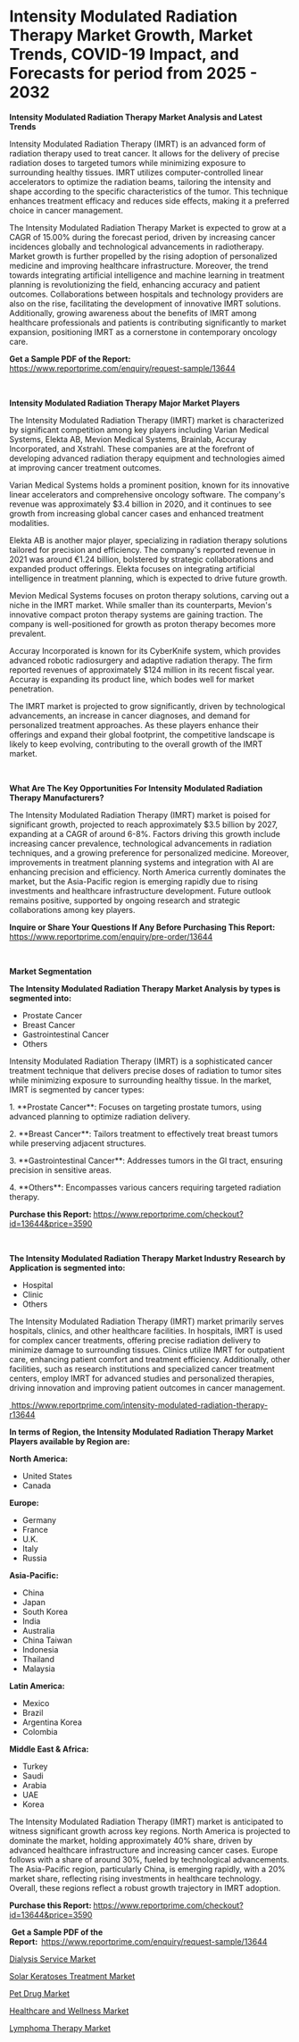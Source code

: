 <p><h1>Intensity Modulated Radiation Therapy Market Growth, Market Trends, COVID-19 Impact, and Forecasts for period from 2025 - 2032</h1></p><p><strong>Intensity Modulated Radiation Therapy Market Analysis and Latest Trends</strong></p>
<p><p>Intensity Modulated Radiation Therapy (IMRT) is an advanced form of radiation therapy used to treat cancer. It allows for the delivery of precise radiation doses to targeted tumors while minimizing exposure to surrounding healthy tissues. IMRT utilizes computer-controlled linear accelerators to optimize the radiation beams, tailoring the intensity and shape according to the specific characteristics of the tumor. This technique enhances treatment efficacy and reduces side effects, making it a preferred choice in cancer management.</p><p>The Intensity Modulated Radiation Therapy Market is expected to grow at a CAGR of 15.00% during the forecast period, driven by increasing cancer incidences globally and technological advancements in radiotherapy. Market growth is further propelled by the rising adoption of personalized medicine and improving healthcare infrastructure. Moreover, the trend towards integrating artificial intelligence and machine learning in treatment planning is revolutionizing the field, enhancing accuracy and patient outcomes. Collaborations between hospitals and technology providers are also on the rise, facilitating the development of innovative IMRT solutions. Additionally, growing awareness about the benefits of IMRT among healthcare professionals and patients is contributing significantly to market expansion, positioning IMRT as a cornerstone in contemporary oncology care.</p></p>
<p><strong>Get a Sample PDF of the Report:&nbsp;</strong> <a href="https://www.reportprime.com/enquiry/request-sample/13644?utm_campaign=1896&utm_medium=2&utm_source=Github&utm_content=ia&utm_term=20032025&utm_id=intensity-modulated-radiation-therapy">https://www.reportprime.com/enquiry/request-sample/13644</a></p>
<p>&nbsp;</p>
<p><strong>Intensity Modulated Radiation Therapy Major Market Players</strong></p>
<p><p>The Intensity Modulated Radiation Therapy (IMRT) market is characterized by significant competition among key players including Varian Medical Systems, Elekta AB, Mevion Medical Systems, Brainlab, Accuray Incorporated, and Xstrahl. These companies are at the forefront of developing advanced radiation therapy equipment and technologies aimed at improving cancer treatment outcomes.</p><p>Varian Medical Systems holds a prominent position, known for its innovative linear accelerators and comprehensive oncology software. The company's revenue was approximately $3.4 billion in 2020, and it continues to see growth from increasing global cancer cases and enhanced treatment modalities.</p><p>Elekta AB is another major player, specializing in radiation therapy solutions tailored for precision and efficiency. The company's reported revenue in 2021 was around €1.24 billion, bolstered by strategic collaborations and expanded product offerings. Elekta focuses on integrating artificial intelligence in treatment planning, which is expected to drive future growth.</p><p>Mevion Medical Systems focuses on proton therapy solutions, carving out a niche in the IMRT market. While smaller than its counterparts, Mevion's innovative compact proton therapy systems are gaining traction. The company is well-positioned for growth as proton therapy becomes more prevalent.</p><p>Accuray Incorporated is known for its CyberKnife system, which provides advanced robotic radiosurgery and adaptive radiation therapy. The firm reported revenues of approximately $124 million in its recent fiscal year. Accuray is expanding its product line, which bodes well for market penetration.</p><p>The IMRT market is projected to grow significantly, driven by technological advancements, an increase in cancer diagnoses, and demand for personalized treatment approaches. As these players enhance their offerings and expand their global footprint, the competitive landscape is likely to keep evolving, contributing to the overall growth of the IMRT market.</p></p>
<p>&nbsp;</p>
<p><strong>What Are The Key Opportunities For Intensity Modulated Radiation Therapy Manufacturers?</strong></p>
<p><p>The Intensity Modulated Radiation Therapy (IMRT) market is poised for significant growth, projected to reach approximately $3.5 billion by 2027, expanding at a CAGR of around 6-8%. Factors driving this growth include increasing cancer prevalence, technological advancements in radiation techniques, and a growing preference for personalized medicine. Moreover, improvements in treatment planning systems and integration with AI are enhancing precision and efficiency. North America currently dominates the market, but the Asia-Pacific region is emerging rapidly due to rising investments and healthcare infrastructure development. Future outlook remains positive, supported by ongoing research and strategic collaborations among key players.</p></p>
<p><strong>Inquire or Share Your Questions If Any Before Purchasing This Report:</strong> <a href="https://www.reportprime.com/enquiry/pre-order/13644?utm_campaign=1896&utm_medium=2&utm_source=Github&utm_content=ia&utm_term=20032025&utm_id=intensity-modulated-radiation-therapy">https://www.reportprime.com/enquiry/pre-order/13644</a></p>
<p>&nbsp;</p>
<p><strong>Market Segmentation</strong></p>
<p><strong>The Intensity Modulated Radiation Therapy Market Analysis by types is segmented into:</strong></p>
<p><ul><li>Prostate Cancer</li><li>Breast Cancer</li><li>Gastrointestinal Cancer</li><li>Others</li></ul></p>
<p><p>Intensity Modulated Radiation Therapy (IMRT) is a sophisticated cancer treatment technique that delivers precise doses of radiation to tumor sites while minimizing exposure to surrounding healthy tissue. In the market, IMRT is segmented by cancer types: </p><p>1. **Prostate Cancer**: Focuses on targeting prostate tumors, using advanced planning to optimize radiation delivery.</p><p>2. **Breast Cancer**: Tailors treatment to effectively treat breast tumors while preserving adjacent structures.</p><p>3. **Gastrointestinal Cancer**: Addresses tumors in the GI tract, ensuring precision in sensitive areas.</p><p>4. **Others**: Encompasses various cancers requiring targeted radiation therapy.</p></p>
<p><strong>Purchase this Report:&nbsp;</strong><a href="https://www.reportprime.com/checkout?id=13644&price=3590&utm_campaign=1896&utm_medium=2&utm_source=Github&utm_content=ia&utm_term=20032025&utm_id=intensity-modulated-radiation-therapy">https://www.reportprime.com/checkout?id=13644&price=3590</a></p>
<p>&nbsp;</p>
<p><strong>The Intensity Modulated Radiation Therapy Market Industry Research by Application is segmented into:</strong></p>
<p><ul><li>Hospital</li><li>Clinic</li><li>Others</li></ul></p>
<p><p>The Intensity Modulated Radiation Therapy (IMRT) market primarily serves hospitals, clinics, and other healthcare facilities. In hospitals, IMRT is used for complex cancer treatments, offering precise radiation delivery to minimize damage to surrounding tissues. Clinics utilize IMRT for outpatient care, enhancing patient comfort and treatment efficiency. Additionally, other facilities, such as research institutions and specialized cancer treatment centers, employ IMRT for advanced studies and personalized therapies, driving innovation and improving patient outcomes in cancer management.</p></p>
<p><a href="https://www.reportprime.com/intensity-modulated-radiation-therapy-r13644?utm_campaign=1896&utm_medium=2&utm_source=Github&utm_content=ia&utm_term=20032025&utm_id=intensity-modulated-radiation-therapy">&nbsp;https://www.reportprime.com/intensity-modulated-radiation-therapy-r13644</a></p>
<p><strong>In terms of Region, the Intensity Modulated Radiation Therapy Market Players available by Region are:</strong></p>
<p>
    <p> <strong> North America: </strong>
        <ul>
            <li>United States</li>
            <li>Canada</li>
        </ul>
        </p> 
    <p> <strong> Europe: </strong>
        <ul>
            <li>Germany</li>
            <li>France</li>
            <li>U.K.</li>
            <li>Italy</li>
            <li>Russia</li>
        </ul>
        </p> 
    <p> <strong> Asia-Pacific: </strong>
        <ul>
            <li>China</li>
            <li>Japan</li>
            <li>South Korea</li>
            <li>India</li>
            <li>Australia</li>
            <li>China Taiwan</li>
            <li>Indonesia</li>
            <li>Thailand</li>
            <li>Malaysia</li>
        </ul>
        </p> 
    <p> <strong> Latin America: </strong>
        <ul>
            <li>Mexico</li>
            <li>Brazil</li>
            <li>Argentina Korea</li>
            <li>Colombia</li>
        </ul>
        </p> 
    <p> <strong> Middle East & Africa: </strong>
        <ul>
            <li>Turkey</li>
            <li>Saudi</li>
            <li>Arabia</li>
            <li>UAE</li>
            <li>Korea</li>
        </ul>
    </p>
    </p>
<p><p>The Intensity Modulated Radiation Therapy (IMRT) market is anticipated to witness significant growth across key regions. North America is projected to dominate the market, holding approximately 40% share, driven by advanced healthcare infrastructure and increasing cancer cases. Europe follows with a share of around 30%, fueled by technological advancements. The Asia-Pacific region, particularly China, is emerging rapidly, with a 20% market share, reflecting rising investments in healthcare technology. Overall, these regions reflect a robust growth trajectory in IMRT adoption.</p></p>
<p><strong>Purchase this Report: </strong><a href="https://www.reportprime.com/checkout?id=13644&price=3590&utm_campaign=1896&utm_medium=2&utm_source=Github&utm_content=ia&utm_term=20032025&utm_id=intensity-modulated-radiation-therapy">https://www.reportprime.com/checkout?id=13644&price=3590</a></p>
<p>&nbsp;<strong>Get a Sample PDF of the Report:&nbsp;&nbsp;</strong><a href="https://www.reportprime.com/enquiry/request-sample/13644?utm_campaign=1896&utm_medium=2&utm_source=Github&utm_content=ia&utm_term=20032025&utm_id=intensity-modulated-radiation-therapy">https://www.reportprime.com/enquiry/request-sample/13644</a></p>
<p><strong></strong></p>
<p><p><a href="https://github.com/roceljiabur/Market-Research-Report-List-1/blob/main/dialysis-service-market.md?utm_campaign=1896&utm_medium=2&utm_source=Github&utm_content=ia&utm_term=20032025&utm_id=intensity-modulated-radiation-therapy">Dialysis Service Market</a></p><p><a href="https://github.com/safurdorthu8/Market-Research-Report-List-1/blob/main/solar-keratoses-treatment-market.md?utm_campaign=1896&utm_medium=2&utm_source=Github&utm_content=ia&utm_term=20032025&utm_id=intensity-modulated-radiation-therapy">Solar Keratoses Treatment Market</a></p><p><a href="https://github.com/gaiusmelyna/Market-Research-Report-List-1/blob/main/pet-drug-market.md?utm_campaign=1896&utm_medium=2&utm_source=Github&utm_content=ia&utm_term=20032025&utm_id=intensity-modulated-radiation-therapy">Pet Drug Market</a></p><p><a href="https://github.com/meenafadilkh/Market-Research-Report-List-1/blob/main/healthcare-and-wellness-market.md?utm_campaign=1896&utm_medium=2&utm_source=Github&utm_content=ia&utm_term=20032025&utm_id=intensity-modulated-radiation-therapy">Healthcare and Wellness Market</a></p><p><a href="https://github.com/pupunhez/Market-Research-Report-List-1/blob/main/lymphoma-therapy-market.md?utm_campaign=1896&utm_medium=2&utm_source=Github&utm_content=ia&utm_term=20032025&utm_id=intensity-modulated-radiation-therapy">Lymphoma Therapy Market</a></p></p>